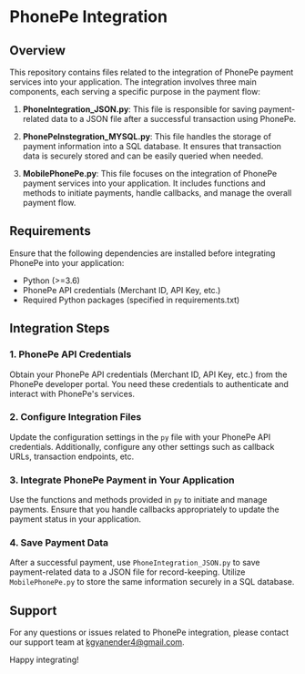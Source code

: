 # PhonePe Integration 

## Overview
This repository contains files related to the integration of PhonePe payment services into your application. The integration involves three main components, each serving a specific purpose in the payment flow:

1. **PhoneIntegration_JSON.py**: This file is responsible for saving payment-related data to a JSON file after a successful transaction using PhonePe.

2. **PhonePeInstegration_MYSQL.py**: This file handles the storage of payment information into a SQL database. It ensures that transaction data is securely stored and can be easily queried when needed.

3. **MobilePhonePe.py**: This file focuses on the integration of PhonePe payment services into your application. It includes functions and methods to initiate payments, handle callbacks, and manage the overall payment flow.

## Requirements
Ensure that the following dependencies are installed before integrating PhonePe into your application:

- Python (>=3.6)
- PhonePe API credentials (Merchant ID, API Key, etc.)
- Required Python packages (specified in requirements.txt)

## Integration Steps

### 1. PhonePe API Credentials
Obtain your PhonePe API credentials (Merchant ID, API Key, etc.) from the PhonePe developer portal. You need these credentials to authenticate and interact with PhonePe's services.

### 2. Configure Integration Files
Update the configuration settings in the `py` file with your PhonePe API credentials. Additionally, configure any other settings such as callback URLs, transaction endpoints, etc.

### 3. Integrate PhonePe Payment in Your Application
Use the functions and methods provided in `py` to initiate and manage payments. Ensure that you handle callbacks appropriately to update the payment status in your application.

### 4. Save Payment Data
After a successful payment, use `PhoneIntegration_JSON.py` to save payment-related data to a JSON file for record-keeping. Utilize `MobilePhonePe.py` to store the same information securely in a SQL database.

## Support
For any questions or issues related to PhonePe integration, please contact our support team at kgyanender4@gmail.com.

Happy integrating!
